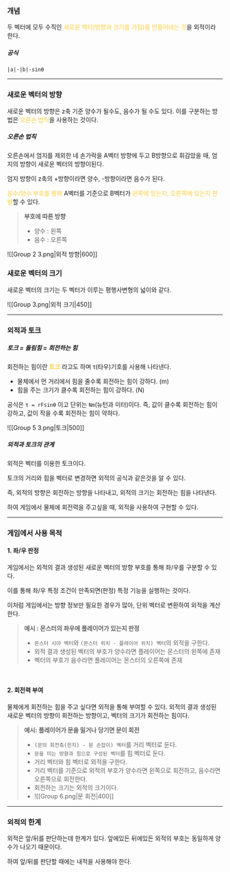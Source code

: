 ### 개념
두 벡터에 모두 수직인 <span style="color:rgb(255, 207, 61)">새로운 벡터(방향과 크기를 가짐)를 만들어내는 것</span>을 외적이라 한다.

##### 공식
`|a|·|b|·sinθ`

---
### 새로운 벡터의 방향
새로운 벡터의 방향은 z축 기준 양수가 될수도, 음수가 될 수도 있다. 이를 구분하는 방법은 <span style="color:rgb(255, 207, 61)">오른손 법칙</span>을 사용하는 것이다.

##### 오른손 법칙
오른손에서 엄지를 제외한 네 손가락을 A벡터 방향에 두고 B방향으로 휘감았을 때, 엄지의 방향이 새로운 벡터의 방향이된다.

엄지 방향이 z축의 +방향이라면 양수, -방향이라면 음수가 된다.

<span style="color:rgb(255, 207, 61)">음수/양수 부호를 통해</span> A벡터를 기준으로 B벡터가 <span style="color:rgb(255, 207, 61)">왼쪽에 있는지, 오른쪽에 있는지 판별</span>할 수 있다.

>**부호에 따른 방향**
>- 양수 : 왼쪽
>- 음수 : 오른쪽

![[Group 2 3.png|외적 방향|600]]


### 새로운 벡터의 크기
새로운 벡터의 크기는 두 벡터가 이루는 평행사변형의 넓이와 같다.

![[Group 3.png|외적 크기|450]]

---

### 외적과 토크
##### 토크 = 돌림힘 = 회전하는 힘
회전하는 힘이란 <span style="color:rgb(255, 207, 61)">**토크**</span> 라고도 하며 τ(타우)기호를 사용해 나타낸다.
- 물체에서 먼 거리에서 힘을 줄수록 회전하는 힘이 강하다. (m)
- 힘을 주는 크기가 클수록 회전하는 힘이 강하다. (N)

공식은 `τ = rFsinθ` 이고 단위는 `Nm`(뉴턴과 미터)이다.
즉, 값이 클수록 회전하는 힘이 강하고, 값이 작을 수록 회전하는 힘이 약하다.

![[Group 5 3.png|토크|500]]

##### 외적과 토크의 관계
외적은 벡터를 이용한 토크이다.

토크의 거리와 힘을 벡터로 변경하면 외적의 공식과 같은것을 알 수 있다.

즉, 외적의 방향은 회전하는 방향을 나타내고, 외적의 크기는 회전하는 힘을 나타낸다. 

하여 게임에서 물체에 회전력을 주고싶을 때, 외적을 사용하여 구현할 수 있다.

---
### 게임에서 사용 목적
#### 1. 좌/우 판정
게임에서는 외적의 결과 생성된 새로운 벡터의 방향 부호를 통해 좌/우를 구분할 수 있다. 

이를 통해 좌/우 특정 조건이 만족되면(판정) 특정 기능을 실행하는 것이다.

이처럼 게임에서는 방향 정보만 필요한 경우가 많아, 단위 벡터로 변환하여 외적을 계산한다.

>**예시 : 몬스터의 좌우에 플레이어가 있는지 판정**
>- `몬스터 시야 벡터`와 `(몬스터 위치 - 플레이어 위치) 벡터`의 외적을 구한다.
>- 외적 결과 생성된 벡터의 부호가 양수라면 플레이어는 몬스터의 왼쪽에 존재
>- 벡터의 부호가 음수라면 플레이어는 몬스터의 오른쪽에 존재

<br>

#### 2. 회전력 부여
물체에게 회전하는 힘을 주고 싶다면 외적을 통해 부여할 수 있다.
외적의 결과 생성된 새로운 벡터의 방향이 회전하는 방향이고, 벡터의 크기가 회전하는 힘이다.

>**예시: 플레이어가 문을 밀거나 당기면 문이 회전**
>- `(문의 회전축(힌지) - 문 손잡이) 벡터`를 거리 벡터로 둔다.
>- `문을 미는 방향과 힘으로 구성된 벡터`를 힘 벡터로 둔다.
>- 거리 벡터와 힘 벡터로 외적을 구한다.
>- 거리 벡터를 기준으로 외적의 부호가 양수라면 왼쪽으로 회전하고, 음수라면 오른쪽으로 회전한다.
>- 회전하는 크기는 외적의 크기이다.
>- ![[Group 6.png|문 회전|400]]

---
### 외적의 한계
외적은 앞/뒤를 판단하는데 한계가 있다.
앞에있든 뒤에있든 외적의 부호는 동일하게 양수가 나오기 때문이다.

하여 앞/뒤를 판단할 때에는 내적을 사용해야 한다.